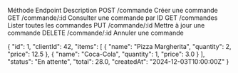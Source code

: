 
Méthode	    Endpoint	Description
POST	    /commande	Créer une commande
GET	    /commande/:id	Consulter une commande par ID
GET	    /commandes	    Lister toutes les commandes
PUT	    /commande/:id	Mettre à jour une commande
DELETE	/commande/:id	Annuler une commande


{
  "id": 1,
  "clientId": 42,
  "items": [
    { "name": "Pizza Margherita", "quantity": 2, "price": 12.5 },
    { "name": "Coca-Cola", "quantity": 1, "price": 3.0 }
  ],
  "status": "En attente",
  "total": 28.0,
  "createdAt": "2024-12-03T10:00:00Z"
}
